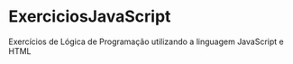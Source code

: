 # ExerciciosJavaScript
Exercícios de Lógica de Programação utilizando a linguagem JavaScript e HTML
